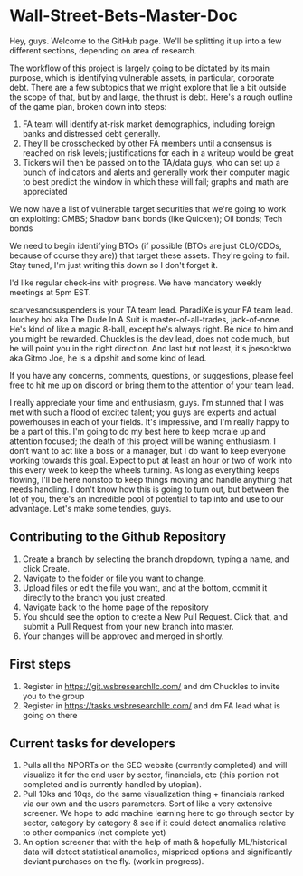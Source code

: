 

# Wall-Street-Bets-Master-Doc
Hey, guys. Welcome to the GitHub page. We'll be splitting it up into a few different sections, depending on area of research. 

The workflow of this project is largely going to be dictated by its main purpose, which is identifying vulnerable assets, in particular, corporate debt. There are a few subtopics that we might explore that lie a bit outside the scope of that, but by and large, the thrust is debt. Here's a rough outline of the game plan, broken down into steps:

1. FA team will identify at-risk market demographics, including foreign banks and distressed debt generally.
2. They'll be crosschecked by other FA members until a consensus is reached on risk levels; justifications for each in a writeup would be great
3. Tickers will then be passed on to the TA/data guys, who can set up a bunch of indicators and alerts and generally work their computer magic to best predict the window in which these will fail; graphs and math are appreciated

We now have a list of vulnerable target securities that we're going to work on exploiting: CMBS; Shadow bank bonds (like Quicken); Oil bonds; Tech bonds

We need to begin identifying BTOs (if possible (BTOs are just CLO/CDOs, because of course they are)) that target these assets. They're going to fail. Stay tuned, I'm just writing this down so I don't forget it.


I'd like regular check-ins with progress. We have mandatory weekly meetings at 5pm EST.

scarvesandsuspenders is your TA team lead. ParadiXe is your FA team lead. louchey boi aka The Dude In A Suit is master-of-all-trades, jack-of-none. He's kind of like a magic 8-ball, except he's always right. Be nice to him and you might be rewarded.
Chuckles is the dev lead, does not code much, but he will point you in the right direction. And last but not least, it's joesocktwo aka Gitmo Joe, he is a dipshit and some kind of lead.

If you have any concerns, comments, questions, or suggestions, please feel free to hit me up on discord or bring them to the attention of your team lead.

I really appreciate your time and enthusiasm, guys. I'm stunned that I was met with such a flood of excited talent; you guys are experts and actual powerhouses in each of your fields. It's impressive, and I'm really happy to be a part of this. I'm going to do my best here to keep morale up and attention focused; the death of this project will be waning enthusiasm. I don't want to act like a boss or a manager, but I do want to keep everyone working towards this goal. Expect to put at least an hour or two of work into this every week to keep the wheels turning. As long as everything keeps flowing, I'll be here nonstop to keep things moving and handle anything that needs handling. I don't know how this is going to turn out, but between the lot of you, there's an incredible pool of potential to tap into and use to our advantage. Let's make some tendies, guys.

## Contributing to the Github Repository

1. Create a branch by selecting the branch dropdown, typing a name, and click Create. 
2. Navigate to the folder or file you want to change. 
3. Upload files or edit the file you want, and at the bottom, commit it directly to the branch you just created. 
4. Navigate back to the home page of the repository
5. You should see the option to create a New Pull Request. Click that, and submit a Pull Request from your new branch into master. 
6. Your changes will be approved and merged in shortly. 

## First steps
1. Register in https://git.wsbresearchllc.com/ and dm Chuckles to invite you to the group
2. Register in https://tasks.wsbresearchllc.com/ and dm FA lead what is going on there

## Current tasks for developers
1) Pulls all the NPORTs on the SEC website (currently completed) and will visualize it for the end user by sector, financials, etc (this portion not completed and is currently handled by utopian).
2) Pull 10ks and 10qs, do the same visualization thing + financials ranked via our own and the users parameters. Sort of like a very extensive screener. We hope to add machine learning here to go through sector by sector, category by category & see if it could detect anomalies relative to other companies (not complete yet)
3) An option screener that with the help of math & hopefully ML/historical data will detect statistical anamolies, mispriced options and significantly deviant purchases on the fly. (work in progress).
